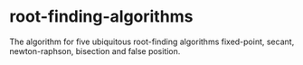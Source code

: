 # root-finding-algorithms
The algorithm for five ubiquitous root-finding algorithms fixed-point, secant, newton-raphson, bisection and false position.
